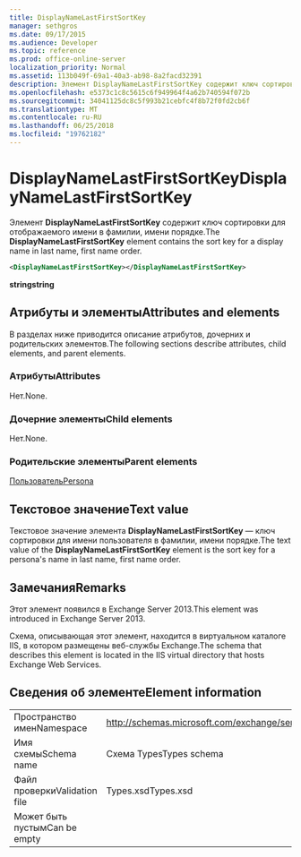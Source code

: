 ```yaml
---
title: DisplayNameLastFirstSortKey
manager: sethgros
ms.date: 09/17/2015
ms.audience: Developer
ms.topic: reference
ms.prod: office-online-server
localization_priority: Normal
ms.assetid: 113b049f-69a1-40a3-ab98-8a2facd32391
description: Элемент DisplayNameLastFirstSortKey содержит ключ сортировки для отображаемого имени в фамилии, имени порядке.
ms.openlocfilehash: e5373c1c8c5615c6f949964f4a62b740594f072b
ms.sourcegitcommit: 34041125dc8c5f993b21cebfc4f8b72f0fd2cb6f
ms.translationtype: MT
ms.contentlocale: ru-RU
ms.lasthandoff: 06/25/2018
ms.locfileid: "19762182"
---
```

# <a name="displaynamelastfirstsortkey"></a><span data-ttu-id="8a8d8-103">DisplayNameLastFirstSortKey</span><span class="sxs-lookup"><span data-stu-id="8a8d8-103">DisplayNameLastFirstSortKey</span></span>

<span data-ttu-id="8a8d8-104">Элемент **DisplayNameLastFirstSortKey** содержит ключ сортировки для отображаемого имени в фамилии, имени порядке.</span><span class="sxs-lookup"><span data-stu-id="8a8d8-104">The **DisplayNameLastFirstSortKey** element contains the sort key for a display name in last name, first name order.</span></span> 
  
```XML
<DisplayNameLastFirstSortKey></DisplayNameLastFirstSortKey>
```

 <span data-ttu-id="8a8d8-105">**string**</span><span class="sxs-lookup"><span data-stu-id="8a8d8-105">**string**</span></span>
## <a name="attributes-and-elements"></a><span data-ttu-id="8a8d8-106">Атрибуты и элементы</span><span class="sxs-lookup"><span data-stu-id="8a8d8-106">Attributes and elements</span></span>

<span data-ttu-id="8a8d8-107">В разделах ниже приводится описание атрибутов, дочерних и родительских элементов.</span><span class="sxs-lookup"><span data-stu-id="8a8d8-107">The following sections describe attributes, child elements, and parent elements.</span></span>
  
### <a name="attributes"></a><span data-ttu-id="8a8d8-108">Атрибуты</span><span class="sxs-lookup"><span data-stu-id="8a8d8-108">Attributes</span></span>

<span data-ttu-id="8a8d8-109">Нет.</span><span class="sxs-lookup"><span data-stu-id="8a8d8-109">None.</span></span>
  
### <a name="child-elements"></a><span data-ttu-id="8a8d8-110">Дочерние элементы</span><span class="sxs-lookup"><span data-stu-id="8a8d8-110">Child elements</span></span>

<span data-ttu-id="8a8d8-111">Нет.</span><span class="sxs-lookup"><span data-stu-id="8a8d8-111">None.</span></span>
  
### <a name="parent-elements"></a><span data-ttu-id="8a8d8-112">Родительские элементы</span><span class="sxs-lookup"><span data-stu-id="8a8d8-112">Parent elements</span></span>

[<span data-ttu-id="8a8d8-113">Пользователь</span><span class="sxs-lookup"><span data-stu-id="8a8d8-113">Persona</span></span>](persona.md)
  
## <a name="text-value"></a><span data-ttu-id="8a8d8-114">Текстовое значение</span><span class="sxs-lookup"><span data-stu-id="8a8d8-114">Text value</span></span>

<span data-ttu-id="8a8d8-115">Текстовое значение элемента **DisplayNameLastFirstSortKey** — ключ сортировки для имени пользователя в фамилии, имени порядке.</span><span class="sxs-lookup"><span data-stu-id="8a8d8-115">The text value of the **DisplayNameLastFirstSortKey** element is the sort key for a persona's name in last name, first name order.</span></span> 
  
## <a name="remarks"></a><span data-ttu-id="8a8d8-116">Замечания</span><span class="sxs-lookup"><span data-stu-id="8a8d8-116">Remarks</span></span>

<span data-ttu-id="8a8d8-117">Этот элемент появился в Exchange Server 2013.</span><span class="sxs-lookup"><span data-stu-id="8a8d8-117">This element was introduced in Exchange Server 2013.</span></span>
  
<span data-ttu-id="8a8d8-118">Схема, описывающая этот элемент, находится в виртуальном каталоге IIS, в котором размещены веб-службы Exchange.</span><span class="sxs-lookup"><span data-stu-id="8a8d8-118">The schema that describes this element is located in the IIS virtual directory that hosts Exchange Web Services.</span></span>
  
## <a name="element-information"></a><span data-ttu-id="8a8d8-119">Сведения об элементе</span><span class="sxs-lookup"><span data-stu-id="8a8d8-119">Element information</span></span>

|||
|:-----|:-----|
|<span data-ttu-id="8a8d8-120">Пространство имен</span><span class="sxs-lookup"><span data-stu-id="8a8d8-120">Namespace</span></span>  <br/> |http://schemas.microsoft.com/exchange/services/2006/types  <br/> |
|<span data-ttu-id="8a8d8-121">Имя схемы</span><span class="sxs-lookup"><span data-stu-id="8a8d8-121">Schema name</span></span>  <br/> |<span data-ttu-id="8a8d8-122">Схема Types</span><span class="sxs-lookup"><span data-stu-id="8a8d8-122">Types schema</span></span>  <br/> |
|<span data-ttu-id="8a8d8-123">Файл проверки</span><span class="sxs-lookup"><span data-stu-id="8a8d8-123">Validation file</span></span>  <br/> |<span data-ttu-id="8a8d8-124">Types.xsd</span><span class="sxs-lookup"><span data-stu-id="8a8d8-124">Types.xsd</span></span>  <br/> |
|<span data-ttu-id="8a8d8-125">Может быть пустым</span><span class="sxs-lookup"><span data-stu-id="8a8d8-125">Can be empty</span></span>  <br/> ||
   

